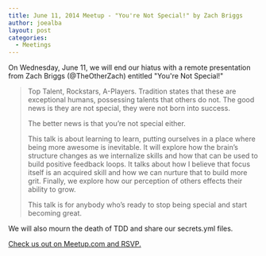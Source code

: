 ```yaml
---
title: June 11, 2014 Meetup - "You're Not Special!" by Zach Briggs
author: joealba
layout: post
categories:
  - Meetings
---
```


On Wednesday, June 11, we will end our hiatus with a remote presentation from Zach Briggs (@TheOtherZach) entitled "You're Not Special!"

> Top Talent, Rockstars, A-Players. Tradition states that these are exceptional humans, possessing talents that others do not. The good news is they are not special, they were not born into success.
> 
> The better news is that you’re not special either.
> 
> This talk is about learning to learn, putting ourselves in a place where being more awesome is inevitable. It will explore how the brain’s structure changes as we internalize skills and how that can be used to build positive feedback loops. It talks about how I believe that focus itself is an acquired skill and how we can nurture that to build more grit. Finally, we explore how our perception of others effects their ability to grow.
> 
> This talk is for anybody who’s ready to stop being special and start becoming great.

We will also mourn the death of TDD and share our secrets.yml files.

[Check us out on Meetup.com and RSVP.](http://www.meetup.com/Rhode-Island-Ruby-Group/events/184808222/)
